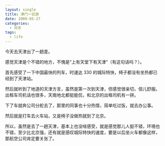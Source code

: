 ```yaml
---
layout: single
title: 津门一日游
date: 2009-05-27
categories:
  - 日志
tags:
  - life
---
```


今天去天津出了一趟差。

感觉天津是个不错的地方，不愧是“上有天堂下有天津”（有这句话吗？）。

首先感受了一下中国最快的列车，时速达 330 的城际特快，椅子都没有坐热都已经到了天津站。

然后就听到了地道的天津方言，虽然是第一次到天津，但感觉很亲切，倍儿舒服。出租车司机话也很多，天南地北都挺能侃，和北京的出租司机有一拼。

下了车就奔公司分舵去了，那里的同事也十分热情，简单吃过饭，就去办公事。

然后就是打车去火车站，又是椅子没做热就到了北京。

所以，虽然是去了一趟天津，基本上也没啥感受，就是感觉那儿人挺不错，环境也不错，至少比北京强，还有就是感叹城际特快的速度，要是以后坐火车都像这样，那航空公司肯定要关张了。
